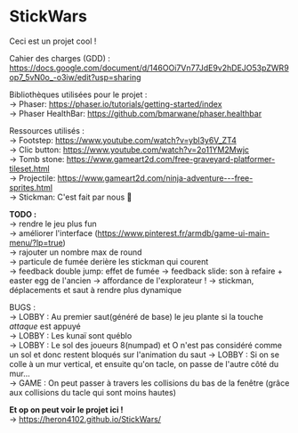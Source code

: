 StickWars
=========

Ceci est un projet cool !  
   
Cahier des charges (GDD) : https://docs.google.com/document/d/146OOi7Vn77JdE9v2hDEJO53pZWR9op7_5vN0o_-o3iw/edit?usp=sharing  
  
Bibliothèques utilisées pour le projet :  
-\> Phaser: https://phaser.io/tutorials/getting-started/index  
-\> Phaser HealthBar: https://github.com/bmarwane/phaser.healthbar  
  
Ressources utilisés :  
-\> Footstep: https://www.youtube.com/watch?v=ybl3y6V_ZT4  
-\> Clic button: https://www.youtube.com/watch?v=2o11YM2Mwjc  
-\> Tomb stone: https://www.gameart2d.com/free-graveyard-platformer-tileset.html  
-\> Projectile: https://www.gameart2d.com/ninja-adventure---free-sprites.html  
-\> Stickman: C'est fait par nous 🤘   

  
**TODO :**  
-\> rendre le jeu plus fun  
-\> améliorer l'interface (https://www.pinterest.fr/armdb/game-ui-main-menu/?lp=true)  
-\> rajouter un nombre max de round  
-\> particule de fumée derière les stickman qui courent  
-\> feedback double jump: effet de fumée
-\> feedback slide: son à refaire + easter egg de l'ancien 
-\> affordance de l'explorateur !
-\> stickman, déplacements et saut à rendre plus dynamique


  
BUGS :  
-\> LOBBY : Au premier saut(généré de base) le jeu plante si la touche *attaque* est appuyé  
-\> LOBBY : Les kunaï sont québlo  
-\> LOBBY : Le sol des  joueurs 8(numpad) et O n'est pas considéré comme un sol et donc restent bloqués sur l'animation du saut
-\> LOBBY : Si on se colle à un mur vertical, et ensuite qu'on tacle, on passe de l'autre côté du mur...  
-\> GAME : On peut passer à travers les collisions du bas de la fenêtre (grâce aux collisions du tacle qui sont moins hautes)  
  
**Et op on peut voir le projet ici !**  
-\> https://heron4102.github.io/StickWars/  
  
